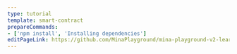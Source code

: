 ```yaml
---
type: tutorial
template: smart-contract
prepareCommands:
- ['npm install', 'Installing dependencies']
editPageLink: https://github.com/MinaPlayground/mina-playground-v2-learn/tree/main/docs/demo/src/content/tutorial/${path}?plain=1
---
```

